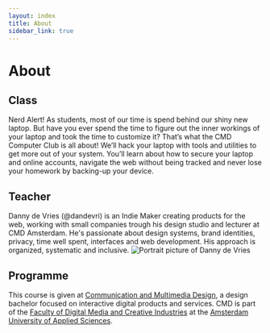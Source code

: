 ```yaml
---
layout: index
title: About
sidebar_link: true
---
```


# About

## Class
Nerd Alert! As students, most of our time is spend behind our shiny new laptop. But have you ever spend the time to figure out the inner workings of your laptop and took the time to customize it? That’s what the CMD Computer Club is all about! We’ll hack your laptop with tools and utilities to get more out of your system. You’ll learn about how to secure your laptop and online accounts, navigate the web without being tracked and never lose your homework by backing-up your device.

## Teacher
Danny de Vries (@dandevri) is an Indie Maker creating products for the web, working with small companies trough his design studio and lecturer at CMD Amsterdam. He's passionate about design systems, brand identities, privacy, time well spent, interfaces and web development. His approach is organized, systematic and inclusive.
![Portrait picture of Danny de Vries](https://www.dandevri.es/static/img/photos/portrait.jpg)

## Programme

This course is given at [Communication and Multimedia Design][bachelor], a
design bachelor focused on interactive digital products and services.  CMD is
part of the [Faculty of Digital Media and Creative Industries][faculty] at the
[Amsterdam University of Applied Sciences][university].

[bachelor]: https://www.cmd-amsterdam.nl/english/
[faculty]: https://www.amsterdamuas.com/faculty/fdmci/faculty-of-digital-media-and-creative-industries.html
[university]: https://www.amsterdamuas.com
